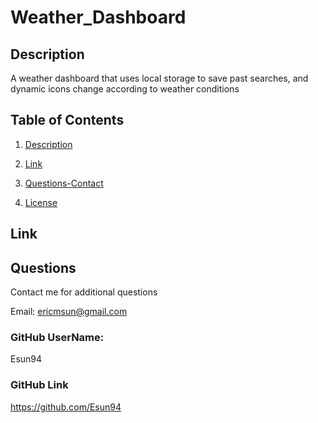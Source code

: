 # Weather_Dashboard

## Description
 A weather dashboard that uses local storage to save past searches, and dynamic icons change according to weather conditions

## Table of Contents

1. [Description](#description)

2. [Link](#Link)

3. [Questions-Contact](#questions)

4. [License](#license)


## Link



 ## Questions

Contact me for additional questions

Email: ericmsun@gmail.com

### GitHub UserName:

Esun94

### GitHub Link

https://github.com/Esun94